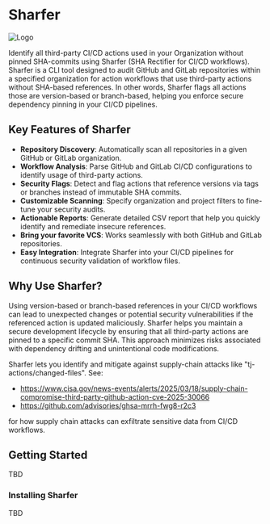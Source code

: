 # Sharfer

![Logo](https://github.com/cybrota/sharfer/blob/main/sharfer-logo.png)

Identify all third-party CI/CD actions used in your Organization without pinned SHA-commits using Sharfer (SHA Rectifier for CI/CD workflows). Sharfer is a CLI tool designed to audit GitHub and GitLab repositories within a specified organization for action workflows that use third-party actions without SHA-based references.
In other words, Sharfer flags all actions those are version-based or branch-based, helping you enforce secure dependency pinning in your CI/CD pipelines.

## Key Features of Sharfer

* **Repository Discovery**: Automatically scan all repositories in a given GitHub or GitLab organization.
* **Workflow Analysis**: Parse GitHub and GitLab CI/CD configurations to identify usage of third-party actions.
* **Security Flags**: Detect and flag actions that reference versions via tags or branches instead of immutable SHA commits.
* **Customizable Scanning**: Specify organization and project filters to fine-tune your security audits.
* **Actionable Reports**: Generate detailed CSV report that help you quickly identify and remediate insecure references.
* **Bring your favorite VCS**: Works seamlessly with both GitHub and GitLab repositories.
* **Easy Integration**: Integrate Sharfer into your CI/CD pipelines for continuous security validation of workflow files.

## Why Use Sharfer?

Using version-based or branch-based references in your CI/CD workflows can lead to unexpected changes or potential security vulnerabilities if the referenced action is updated maliciously.
Sharfer helps you maintain a secure development lifecycle by ensuring that all third-party actions are pinned to a specific commit SHA. This approach minimizes risks associated with dependency drifting and unintentional code modifications.

Sharfer lets you identify and mitigate against supply-chain attacks like "tj-actions/changed-files". See:
- https://www.cisa.gov/news-events/alerts/2025/03/18/supply-chain-compromise-third-party-github-action-cve-2025-30066
- https://github.com/advisories/ghsa-mrrh-fwg8-r2c3

for how supply chain attacks can exfiltrate sensitive data from CI/CD workflows.

## Getting Started
TBD

### Installing Sharfer
TBD
